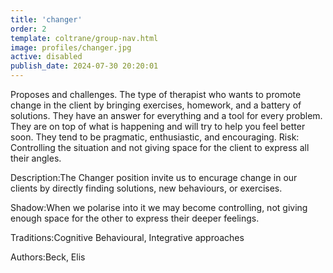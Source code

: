 ```yaml
---
title: 'changer'
order: 2
template: coltrane/group-nav.html
image: profiles/changer.jpg
active: disabled
publish_date: 2024-07-30 20:20:01
---
```

Proposes and challenges. The type of therapist who wants to promote change in the client by bringing exercises, homework, and a battery of solutions. They have an answer for everything and a tool for every problem. They are on top of what is happening and will try to help you feel better soon. They tend to be pragmatic, enthusiastic, and encouraging.
Risk: Controlling the situation and not giving space for the client to express all their angles.


Description:The Changer position invite us to encurage change in our clients by directly finding solutions, new behaviours, or exercises.

Shadow:When we polarise into it we may become controlling, not giving enough space for the other to express their deeper feelings.

Traditions:Cognitive Behavioural, Integrative approaches

Authors:Beck, Elis